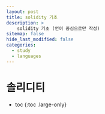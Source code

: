 ```yaml
---
layout: post
title: solidity 기초
description: >
    solidity 기초 (언어 중심으로만 작성)
sitemap: false
hide_last_modified: false
categories:
  - study
  - languages
---
```


# 솔리디티
* toc
{:toc .large-only}